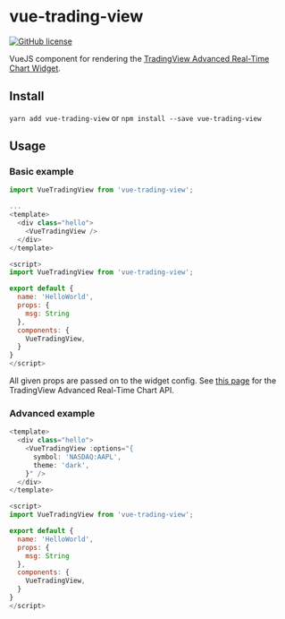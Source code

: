 # vue-trading-view

[![GitHub license](https://img.shields.io/badge/license-MIT-blue.svg)](https://raw.githubusercontent.com/lolitaframework/vue-trading-view/master/LICENSE)

VueJS component for rendering the [TradingView Advanced Real-Time Chart Widget](https://www.tradingview.com/widget/advanced-chart/).

## Install
`yarn add vue-trading-view`
or
`npm install --save vue-trading-view`

## Usage
### Basic example
```javascript
import VueTradingView from 'vue-trading-view';

...
<template>
  <div class="hello">
    <VueTradingView />
  </div>
</template>

<script>
import VueTradingView from 'vue-trading-view';

export default {
  name: 'HelloWorld',
  props: {
    msg: String
  },
  components: {
    VueTradingView,
  }
}
</script>
```

All given props are passed on to the widget config. See [this page](https://www.tradingview.com/widget/advanced-chart/) for the TradingView Advanced Real-Time Chart API.

### Advanced example
```javascript
<template>
  <div class="hello">
    <VueTradingView :options="{
      symbol: 'NASDAQ:AAPL',
      theme: 'dark',
    }" />
  </div>
</template>

<script>
import VueTradingView from 'vue-trading-view';

export default {
  name: 'HelloWorld',
  props: {
    msg: String
  },
  components: {
    VueTradingView,
  }
}
</script>
```